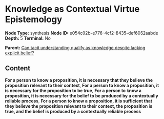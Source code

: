 # Knowledge as Contextual Virtue Epistemology

**Node Type:** synthesis
**Node ID:** e054c02b-e776-4cf2-8435-def6062aabde
**Depth:** 5
**Terminal:** No

**Parent:** [Can tacit understanding qualify as knowledge despite lacking explicit belief?](can-tacit-understanding-qualify-as-knowledge-despite-lacking-explicit-belief-antithesis-fbb0f65c-9e2d-46d8-86bf-688080f881b1.md)

## Content

**For a person to know a proposition, it is necessary that they believe the proposition relevant to their context**, **For a person to know a proposition, it is necessary for the proposition to be true**, **For a person to know a proposition, it is necessary for the belief to be produced by a contextually reliable process**, **For a person to know a proposition, it is sufficient that they believe the proposition relevant to their context, the proposition is true, and the belief is produced by a contextually reliable process**

